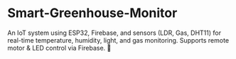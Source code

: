 # Smart-Greenhouse-Monitor
An IoT system using ESP32, Firebase, and sensors (LDR, Gas, DHT11) for real-time temperature, humidity, light, and gas monitoring. Supports remote motor &amp; LED control via Firebase. 🚀
